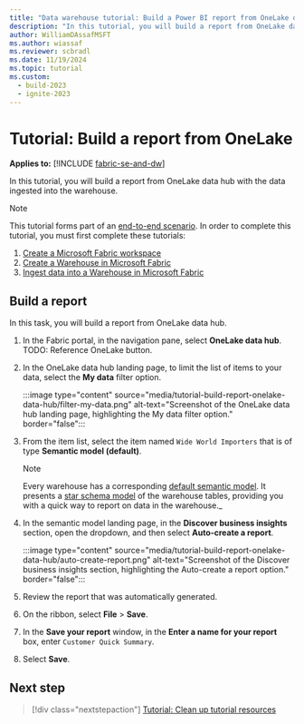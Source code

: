 ```yaml
---
title: "Data warehouse tutorial: Build a Power BI report from OneLake data hub in Microsoft Fabric"
description: "In this tutorial, you will build a report from OneLake data hub with the data ingested into the warehouse."
author: WilliamDAssafMSFT
ms.author: wiassaf
ms.reviewer: scbradl
ms.date: 11/19/2024
ms.topic: tutorial
ms.custom:
  - build-2023
  - ignite-2023
---
```


# Tutorial: Build a report from OneLake

**Applies to:** [!INCLUDE [fabric-se-and-dw](includes/applies-to-version/fabric-se-and-dw.md)]

In this tutorial, you will build a report from OneLake data hub with the data ingested into the warehouse.

> [!NOTE]
> This tutorial forms part of an [end-to-end scenario](tutorial-introduction.md#data-warehouse-end-to-end-scenario). In order to complete this tutorial, you must first complete these tutorials:
>
> 1. [Create a Microsoft Fabric workspace](tutorial-create-workspace.md)
> 1. [Create a Warehouse in Microsoft Fabric](tutorial-create-warehouse.md)
> 1. [Ingest data into a Warehouse in Microsoft Fabric](tutorial-ingest-data.md)

## Build a report

In this task, you will build a report from OneLake data hub.

1. In the Fabric portal, in the navigation pane, select **OneLake data hub**. TODO: Reference OneLake button.

1. In the OneLake data hub landing page, to limit the list of items to your data, select the **My data** filter option.

   :::image type="content" source="media/tutorial-build-report-onelake-data-hub/filter-my-data.png" alt-text="Screenshot of the OneLake data hub landing page, highlighting the My data filter option." border="false":::

1. From the item list, select  the item named `Wide World Importers` that is of type **Semantic model (default)**.

   > [!NOTE]
   > Every warehouse has a corresponding [default semantic model](semantic-models.md#understand-whats-in-the-default-power-bi-semantic-model). It presents a [star schema model](dimensional-modeling-overview.md#star-schema-design) of the warehouse tables, providing you with a quick way to report on data in the warehouse._

1. In the semantic model landing page, in the **Discover business insights** section, open the dropdown, and then select **Auto-create a report**.

   :::image type="content" source="media/tutorial-build-report-onelake-data-hub/auto-create-report.png" alt-text="Screenshot of the Discover business insights section, highlighting the Auto-create a report option." border="false":::

1. Review the report that was automatically generated.

1. On the ribbon, select **File** > **Save**.

1. In the **Save your report** window, in the **Enter a name for your report** box, enter `Customer Quick Summary`.

1. Select **Save**.

## Next step

> [!div class="nextstepaction"]
> [Tutorial: Clean up tutorial resources](tutorial-clean-up.md)
